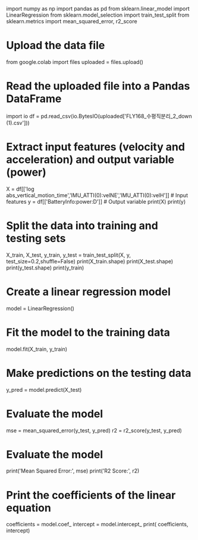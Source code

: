 import numpy as np
import pandas as pd
from sklearn.linear_model import LinearRegression
from sklearn.model_selection import train_test_split
from sklearn.metrics import mean_squared_error, r2_score

# Upload the data file
from google.colab import files
uploaded = files.upload()


# Read the uploaded file into a Pandas DataFrame
import io
df = pd.read_csv(io.BytesIO(uploaded['FLY168_수평직분리_2_down (1).csv']))

# Extract input features (velocity and acceleration) and output variable (power)
X = df[['log abs_vertical_motion_time','IMU_ATTI(0):velNE','IMU_ATTI(0):velH']]  # Input features
y = df[['BatteryInfo:power:D']]  # Output variable
print(X)
print(y)

# Split the data into training and testing sets
X_train, X_test, y_train, y_test = train_test_split(X, y, test_size=0.2,shuffle=False)
print(X_train.shape)
print(X_test.shape)
print(y_test.shape)
print(y_train)

# Create a linear regression model
model = LinearRegression()

# Fit the model to the training data
model.fit(X_train, y_train)

# Make predictions on the testing data
y_pred = model.predict(X_test)

# Evaluate the model
mse = mean_squared_error(y_test, y_pred)
r2 = r2_score(y_test, y_pred)

# Evaluate the model
print('Mean Squared Error:', mse)
print('R2 Score:', r2)

# Print the coefficients of the linear equation
coefficients = model.coef_
intercept = model.intercept_
print( coefficients, intercept)
